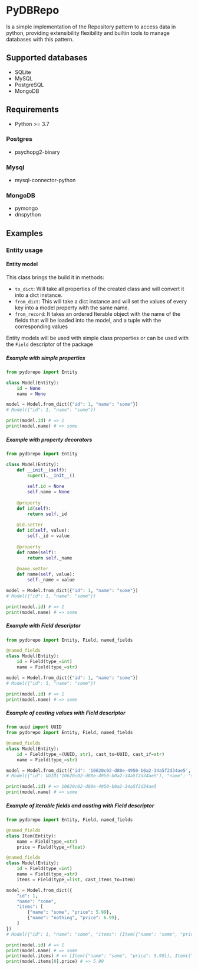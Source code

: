 # PyDBRepo

Is a simple implementation of the Repository pattern to access data in python, providing extensibility flexibility
and builtin tools to manage databases with this pattern.

## Supported databases

- SQLite
- MySQL
- PostgreSQL
- MongoDB

## Requirements

- Python >= 3.7

### Postgres

- psychopg2-binary

### Mysql

- mysql-connector-python

### MongoDB

- pymongo
- dnspython


## Examples

### Entity usage

#### Entity model

This class brings the build it in methods: 

- `to_dict`: Will take all properties of the created class and will convert it into a dict instance.
- `from_dict`: This will take a dict instance and will set the values of every key into a model property with
  the same name.
- `from_record`: It takes an ordered Iterable object with the name of the fields that will be loaded into the model,
  and a tuple with the corresponding values

Entity models will be used with simple class properties or can be used with the `Field` descriptor of the package

##### Example with simple properties

```python
from pydbrepo import Entity

class Model(Entity):
    id = None
    name = None

model = Model.from_dict({"id": 1, "name": "some"})
# Model({"id": 1, "name": "some"})

print(model.id) # => 1
print(model.name) # => some
```

##### Example with property decorators

```python
from pydbrepo import Entity

class Model(Entity):
    def __init__(self):
        super().__init__()
        
        self.id = None
        self.name = None
        
    @property
    def id(self):
        return self._id
    
    @id.setter
    def id(self, value):
        self._id = value
        
    @property
    def name(self):
        return self._name
    
    @name.setter
    def name(self, value):
        self._name = value

model = Model.from_dict({"id": 1, "name": "some"})
# Model({"id": 1, "name": "some"})

print(model.id) # => 1
print(model.name) # => some
```

##### Example with Field descriptor

```python
from pydbrepo import Entity, Field, named_fields

@named_fields
class Model(Entity):
    id = Field(type_=int)
    name = Field(type_=str)

model = Model.from_dict({"id": 1, "name": "some"})
# Model({"id": 1, "name": "some"})

print(model.id) # => 1
print(model.name) # => some
```

##### Example of casting values with Field descriptor

```python
from uuid import UUID
from pydbrepo import Entity, Field, named_fields

@named_fields
class Model(Entity):
    id = Field(type_=(UUID, str), cast_to=UUID, cast_if=str)
    name = Field(type_=str)

model = Model.from_dict({"id": '10620c02-d80e-4950-b0a2-34a5f2d34ae5', "name": "some"})
# Model({"id": UUID('10620c02-d80e-4950-b0a2-34a5f2d34ae5'), "name": "some"})

print(model.id) # => 10620c02-d80e-4950-b0a2-34a5f2d34ae5
print(model.name) # => some
```

##### Example of iterable fields and casting with Field descriptor

```python
from pydbrepo import Entity, Field, named_fields

@named_fields
class Item(Entity):
    name = Field(type_=str)
    price = Field(type_=float)

@named_fields
class Model(Entity):
    id = Field(type_=int)
    name = Field(type_=str)
    items = Field(type_=list, cast_items_to=Item)

model = Model.from_dict({
    "id": 1, 
    "name": "some", 
    "items": [
        {"name": "some", "price": 5.99},
        {"name": "nothing", "price": 6.99},
    ]
})
# Model({"id": 1, "name": "some", "items": [Item({"name": "some", "price": 5.99}), Item({"name": "nothing", "price": 6.99})]})

print(model.id) # => 1
print(model.name) # => some
print(model.items) # => [Item({"name": "some", "price": 5.99}), Item({"name": "nothing", "price": 6.99})]
print(model.items[0].price) # => 5.99
```
